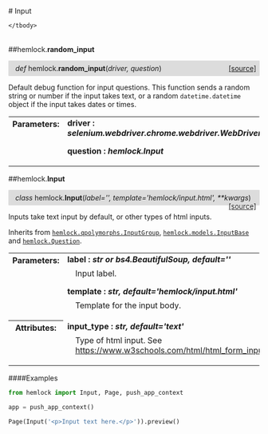 <script src="https://cdn.mathjax.org/mathjax/latest/MathJax.js?config=TeX-AMS-MML_HTMLorMML" type="text/javascript"></script>

<link rel="stylesheet" href="https://assets.readthedocs.org/static/css/readthedocs-doc-embed.css" type="text/css" />

<style>
    a.src-href {
        float: right;
    }
    p.attr {
        margin-top: 0.5em;
        margin-left: 1em;
    }
    p.func-header {
        background-color: gainsboro;
        border-radius: 0.1em;
        padding: 0.5em;
        padding-left: 1em;
    }
    table.field-table {
        border-radius: 0.1em
    }
</style># Input

<table class="docutils field-list field-table" frame="void" rules="none">
    <col class="field-name" />
    <col class="field-body" />
    <tbody valign="top">
        
    </tbody>
</table>



##hemlock.**random_input**

<p class="func-header">
    <i>def</i> hemlock.<b>random_input</b>(<i>driver, question</i>) <a class="src-href" target="_blank" href="https://github.com/dsbowen/hemlock/blob/master/hemlock/qpolymorphs/input.py#L18">[source]</a>
</p>

Default debug function for input questions. This function sends a random
string or number if the input takes text, or a random `datetime.datetime`
object if the input takes dates or times.

<table class="docutils field-list field-table" frame="void" rules="none">
    <col class="field-name" />
    <col class="field-body" />
    <tbody valign="top">
        <tr class="field">
    <th class="field-name"><b>Parameters:</b></td>
    <td class="field-body" width="100%"><b>driver : <i>selenium.webdriver.chrome.webdriver.WebDriver</i></b>
<p class="attr">
    
</p>
<b>question : <i>hemlock.Input</i></b>
<p class="attr">
    
</p></td>
</tr>
    </tbody>
</table>



##hemlock.**Input**

<p class="func-header">
    <i>class</i> hemlock.<b>Input</b>(<i>label='', template='hemlock/input.html', **kwargs</i>) <a class="src-href" target="_blank" href="https://github.com/dsbowen/hemlock/blob/master/hemlock/qpolymorphs/input.py#L39">[source]</a>
</p>

Inputs take text input by default, or other types of html inputs.

Inherits from [`hemlock.qpolymorphs.InputGroup`](input_group.md),
[`hemlock.models.InputBase`](bases.md) and
[`hemlock.Question`](question.md).

<table class="docutils field-list field-table" frame="void" rules="none">
    <col class="field-name" />
    <col class="field-body" />
    <tbody valign="top">
        <tr class="field">
    <th class="field-name"><b>Parameters:</b></td>
    <td class="field-body" width="100%"><b>label : <i>str or bs4.BeautifulSoup, default=''</i></b>
<p class="attr">
    Input label.
</p>
<b>template : <i>str, default='hemlock/input.html'</i></b>
<p class="attr">
    Template for the input body.
</p></td>
</tr>
<tr class="field">
    <th class="field-name"><b>Attributes:</b></td>
    <td class="field-body" width="100%"><b>input_type : <i>str, default='text'</i></b>
<p class="attr">
    Type of html input. See <a href="https://www.w3schools.com/html/html_form_input_types.asp">https://www.w3schools.com/html/html_form_input_types.asp</a>.
</p></td>
</tr>
    </tbody>
</table>

####Examples

```python
from hemlock import Input, Page, push_app_context

app = push_app_context()

Page(Input('<p>Input text here.</p>')).preview()
```

